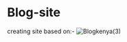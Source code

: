 # Blog-site
creating site based on:-
  ![Blogkenya(3)](https://user-images.githubusercontent.com/72573043/216341872-5930d946-d514-417f-ab67-379c704a2593.png)
